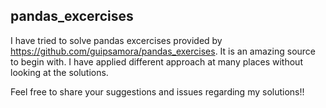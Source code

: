 ## pandas_excercises

I have tried to solve pandas excercises provided by https://github.com/guipsamora/pandas_exercises. It is an amazing source to begin with. I have applied different approach at many places without looking at the solutions. 

Feel free to share your suggestions and issues regarding my solutions!!
